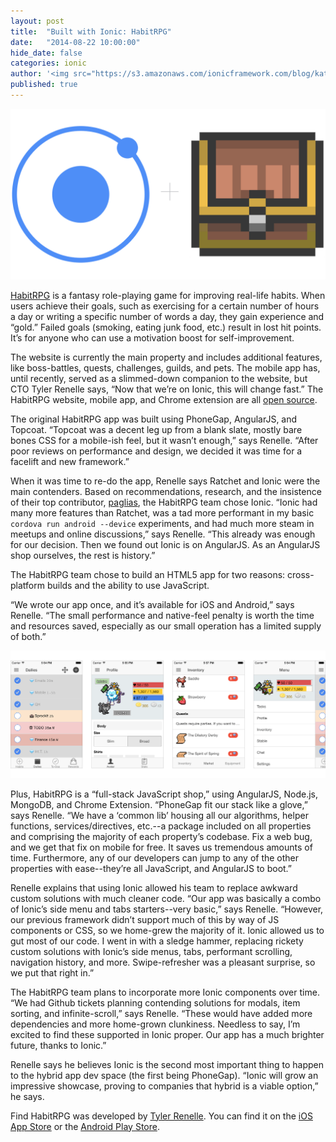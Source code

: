 ```yaml
---
layout: post
title:  "Built with Ionic: HabitRPG"
date:   "2014-08-22 10:00:00"
hide_date: false
categories: ionic
author: '<img src="https://s3.amazonaws.com/ionicframework.com/blog/katie-md.jpg" class="author-icon">Katie'
published: true
---
```


<img class="showcase-image" src="/img/blog/habitrpg-header.png">

[HabitRPG](https://habitrpg.com/static/front) is a fantasy role-playing game for improving real-life habits. When users achieve their goals, such as exercising for a certain number of hours a day or writing a specific number of words a day, they gain experience and “gold.” Failed goals (smoking, eating junk food, etc.) result in lost hit points. It’s for anyone who can use a motivation boost for self-improvement.

The website is currently the main property and includes additional features, like boss-battles, quests, challenges, guilds, and pets. The mobile app has, until recently, served as a slimmed-down companion to the website, but CTO Tyler Renelle says, “Now that we’re on Ionic, this will change fast.” The HabitRPG website, mobile app, and Chrome extension are all [open source](https://github.com/habitrpg/).

The original HabitRPG app was built using PhoneGap, AngularJS, and Topcoat. “Topcoat was a decent leg up from a blank slate, mostly bare bones CSS for a mobile-ish feel, but it wasn’t enough,” says Renelle. “After poor reviews on performance and design, we decided it was time for a facelift and new framework.”

<!-- more -->

When it was time to re-do the app, Renelle says Ratchet and Ionic were the main contenders. Based on recommendations, research, and the insistence of their top contributor, [paglias](https://github.com/paglias), the HabitRPG team chose Ionic. “Ionic had many more features than Ratchet, was a tad more performant in my basic `cordova run android --device` experiments, and had much more steam in meetups and online discussions,” says Renelle. “This already was enough for our decision. Then we found out Ionic is on AngularJS. As an AngularJS shop ourselves, the rest is history.”

The HabitRPG team chose to build an HTML5 app for two reasons: cross-platform builds and the ability to use JavaScript.

“We wrote our app once, and it’s available for iOS and Android,” says Renelle. “The small performance and native-feel penalty is worth the time and resources saved, especially as our small operation has a limited supply of both.”

<a href="http://ionicframework.com/img/blog/craftedhere-app-preview.png"><img class="body-image" src="/img/blog/habitrpg-app-preview.png"></a>

Plus, HabitRPG is a “full-stack JavaScript shop,” using AngularJS, Node.js, MongoDB, and Chrome Extension. “PhoneGap fit our stack like a glove,” says Renelle. “We have a ‘common lib’ housing all our algorithms, helper functions, services/directives, etc.--a package included on all properties and comprising the majority of each property’s codebase. Fix a web bug, and we get that fix on mobile for free. It saves us tremendous amounts of time. Furthermore, any of our developers can jump to any of the other properties with ease--they’re all JavaScript, and AngularJS to boot.”

Renelle explains that using Ionic allowed his team to replace awkward custom solutions with much cleaner code. “Our app was basically a combo of Ionic’s side menu and tabs starters--very basic,” says Renelle. “However, our previous framework didn’t support much of this by way of JS components or CSS, so we home-grew the majority of it. Ionic allowed us to gut most of our code. I went in with a sledge hammer, replacing rickety custom solutions with Ionic’s side menus, tabs, performant scrolling, navigation history, and more. Swipe-refresher was a pleasant surprise, so we put that right in.” 

The HabitRPG team plans to incorporate more Ionic components over time. “We had Github tickets planning contending solutions for modals, item sorting, and infinite-scroll,” says Renelle. “These would have added more dependencies and more home-grown clunkiness. Needless to say, I’m excited to find these supported in Ionic proper. Our app has a much brighter future, thanks to Ionic.”

Renelle says he believes Ionic is the second most important thing to happen to the hybrid app dev space (the first being PhoneGap). “Ionic will grow an impressive showcase, proving to companies that hybrid is a viable option,” he says.

Find HabitRPG was developed by [Tyler Renelle](http://about.me/lefnire). You can find it on the [iOS App Store](https://itunes.apple.com/us/app/habitrpg/id689569235?mt=8) or the [Android Play Store](https://play.google.com/store/apps/details?id=com.ocdevel.habitrpg).
